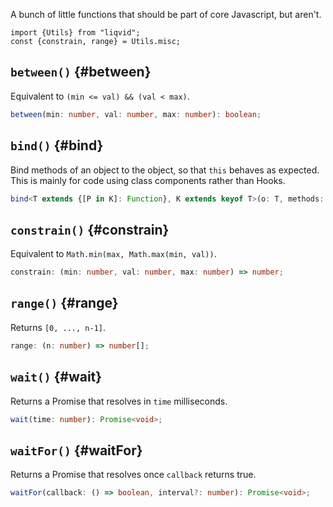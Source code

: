 A bunch of little functions that should be part of core Javascript, but aren't.

```tsx
import {Utils} from "liqvid";
const {constrain, range} = Utils.misc;
```

## `between()` {#between}

Equivalent to `(min <= val) && (val < max)`.

```typescript
between(min: number, val: number, max: number): boolean;
```

## `bind()` {#bind}

Bind methods of an object to the object, so that `this` behaves as expected. This is mainly for code using class components rather than Hooks.

```typescript
bind<T extends {[P in K]: Function}, K extends keyof T>(o: T, methods: K[]): void;
```

## `constrain()` {#constrain}

Equivalent to `Math.min(max, Math.max(min, val))`.

```typescript
constrain: (min: number, val: number, max: number) => number;    
```

## `range()` {#range}

Returns `[0, ..., n-1]`.

```typescript
range: (n: number) => number[];
```

## `wait()` {#wait}

Returns a Promise that resolves in `time` milliseconds.

```typescript
wait(time: number): Promise<void>;
```

## `waitFor()` {#waitFor}

Returns a Promise that resolves once `callback` returns true.

```typescript
waitFor(callback: () => boolean, interval?: number): Promise<void>;
```
